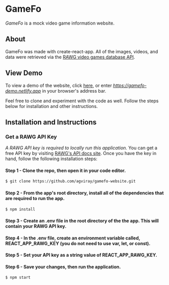 # GameFo

<em>GameFo</em> is a mock video game information website.

## About

GameFo was made with create-react-app. All of the images, videos, and data were retrieved via the [RAWG video games database API](https://rawg.io/apidocs).

## View Demo

To view a demo of the website, click [here](https://gamefo-demo.netlify.app), or enter <em>https://gamefo-demo.netlify.app</em> in your browser's address bar.

Feel free to clone and experiment with the code as well. Follow the steps below for installation and other instructions.

## Installation and Instructions

### Get a RAWG API Key

<em>A RAWG API key is required to locally run this application.</em> You can get a free API key by visiting [RAWG's API docs site](https://rawg.io/apidocs).
Once you have the key in hand, follow the following installation steps:

#### Step 1 - Clone the repo, then open it in your code editor.

```zsh
$ git clone https://github.com/agviray/gamefo-website.git
```

#### Step 2 - From the app's root directory, install all of the dependencies that are required to run the app.

```zsh
$ npm install
```

#### Step 3 - Create an .env file in the root directory of the the app. This will contain your RAWG API key.

#### Step 4 - In the .env file, create an environment variable called, REACT_APP_RAWG_KEY (you do not need to use var, let, or const).

#### Step 5 - Set your API key as a string value of REACT_APP_RAWG_KEY.

#### Step 6 - Save your changes, then run the application.

```zsh
$ npm start
```
